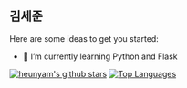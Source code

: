
## 김세준

Here are some ideas to get you started:

- 🌱 I’m currently learning Python and Flask

[![heunyam's github stars](https://github-readme-stats.vercel.app/api?username=heunyam&hide=issues)](https://github.com/anuraghazra/github-readme-stats)
[![Top Languages](https://github-readme-stats.vercel.app/api/top-langs/?username=heunyam&layout=compact&card_width=auto)](https://github.com/anuraghazra/github-readme-stats)
